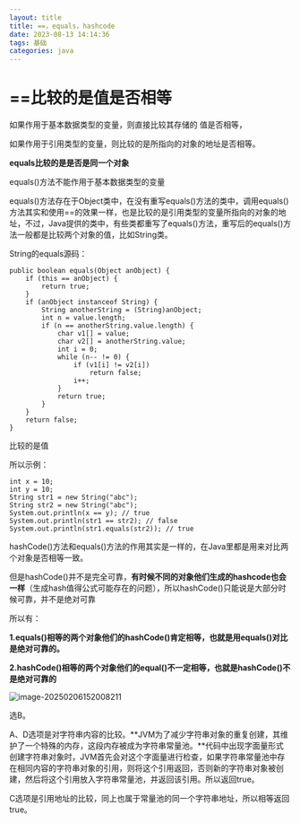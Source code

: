 ```yaml
---
layout: title
title: ==，equals，hashcode
date: 2023-08-13 14:14:36
tags: 基础
categories: java
---
```


# ==比较的是值是否相等

 <!-- more -->

如果作用于基本数据类型的变量，则直接比较其存储的 值是否相等，

如果作用于引用类型的变量，则比较的是所指向的对象的地址是否相等。

**equals比较的是是否是同一个对象**

equals()方法不能作用于基本数据类型的变量

equals()方法存在于Object类中，在没有重写equals()方法的类中，调用equals()方法其实和使用==的效果一样，也是比较的是引用类型的变量所指向的对象的地址，不过，Java提供的类中，有些类都重写了equals()方法，重写后的equals()方法一般都是比较两个对象的值，比如String类。

String的equals源码：

```
public boolean equals(Object anObject) {
    if (this == anObject) {
        return true;
    }
    if (anObject instanceof String) {
        String anotherString = (String)anObject;
        int n = value.length;
        if (n == anotherString.value.length) {
            char v1[] = value;
            char v2[] = anotherString.value;
            int i = 0;
            while (n-- != 0) {
                if (v1[i] != v2[i])
                    return false;
                i++;
            }
            return true;
        }
    }
    return false;
}
```

比较的是值

所以示例：

```
int x = 10;
int y = 10;
String str1 = new String("abc");
String str2 = new String("abc");
System.out.println(x == y); // true
System.out.println(str1 == str2); // false
System.out.println(str1.equals(str2)); // true
```

hashCode()方法和equals()方法的作用其实是一样的，在Java里都是用来对比两个对象是否相等一致。

但是hashCode()并不是完全可靠，**有时候不同的对象他们生成的hashcode也会一样**（生成hash值得公式可能存在的问题），所以hashCode()只能说是大部分时候可靠，并不是绝对可靠

所以有：

**1.equals()相等的两个对象他们的hashCode()肯定相等，也就是用equals()对比是绝对可靠的。**

**2.hashCode()相等的两个对象他们的equal()不一定相等，也就是hashCode()不是绝对可靠的**

![image-20250206152008211](C:\Users\JIA\AppData\Roaming\Typora\typora-user-images\image-20250206152008211.png)

选B。

A、D选项是对字符串内容的比较。**JVM为了减少字符串对象的重复创建，其维护了一个特殊的内存，这段内存被成为字符串常量池。**代码中出现字面量形式创建字符串对象时，JVM首先会对这个字面量进行检查，如果字符串常量池中存在相同内容的字符串对象的引用，则将这个引用返回，否则新的字符串对象被创建，然后将这个引用放入字符串常量池，并返回该引用。所以返回true。

C选项是引用地址的比较，同上也属于常量池的同一个字符串地址，所以相等返回true。
